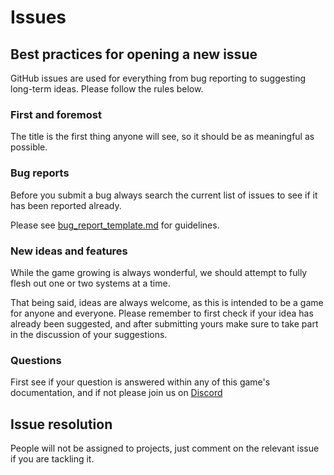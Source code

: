 # Issues

## Best practices for opening a new issue

   GitHub issues are used for everything from bug reporting to suggesting long-term ideas. Please follow the rules below.

### First and foremost

   The title is the first thing anyone will see, so it should be as meaningful as possible.

### Bug reports

   Before you submit a bug always search the current list of issues to see if it has been reported already.

   Please see [bug_report_template.md](bug_report_template.md) for guidelines.

### New ideas and features

   While the game growing is always wonderful, we should attempt to fully flesh out one or two systems at a time.

   That being said, ideas are always welcome, as this is intended to be a game for anyone and everyone. Please remember to first check if your idea has already been suggested, and after submitting yours make sure to take part in the discussion of your suggestions.

### Questions

   First see if your question is answered within any of this game's documentation, and if not please join us on [Discord](https://discord.gg/6aW7DFB)

## Issue resolution

   People will not be assigned to projects, just comment on the relevant issue if you are tackling it.
